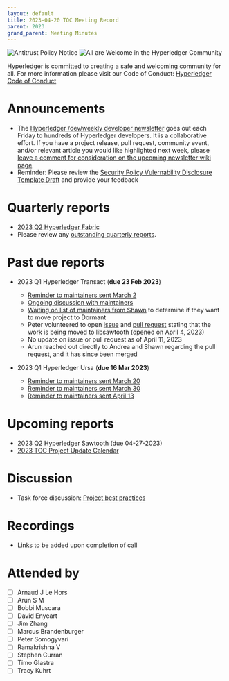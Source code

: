```yaml
---
layout: default
title: 2023-04-20 TOC Meeting Record
parent: 2023
grand_parent: Meeting Minutes
---
```

![Antitrust Policy Notice](images/antitrust-policy-notice.png "Antitrust Policy Notice")
![All are Welcome in the Hyperledger Community](images/all-are-welcome.png "All are Welcome in the Hyperledger Community")

Hyperledger is committed to creating a safe and welcoming community for all. For more information please visit our Code of Conduct: [Hyperledger Code of Conduct](https://toc.hyperledger.org/governing-documents/code-of-conduct.html)

# Announcements
* The [Hyperledger /dev/weekly developer newsletter](https://wiki.hyperledger.org/pages/viewpage.action?pageId=39618905) goes out each Friday to hundreds of Hyperledger developers. It is a collaborative effort. If you have a project release, pull request, community event, and/or relevant article you would like highlighted next week, please [leave a comment for consideration on the upcoming newsletter wiki page](https://wiki.hyperledger.org/display/DR/2023)
* Reminder: Please review the [Security Policy Vulernability Disclosure Template Draft](https://docs.google.com/document/d/1ne2RISsvRpOzy4buL1WTvs3Wm1_Scc6_82hKHx60Chk/edit) and provide your feedback

# Quarterly reports
* [2023 Q2 Hyperledger Fabric](https://github.com/hyperledger/toc/pull/94)
* Please review any [outstanding quarterly reports](https://github.com/hyperledger/toc/pulls?q=is%3Apr+is%3Aopen+label%3Aquarterly-report+user-review-requested%3A%40me).

# Past due reports
* 2023 Q1 Hyperledger Transact (**due 23 Feb 2023**)
    * [Reminder to maintainers sent March 2](https://discord.com/channels/905194001349627914/941414458922790982/1080893688441491536)
    * [Ongoing discussion with maintainers](https://discord.com/channels/905194001349627914/941414458922790982/1081247988275486752)
    * [Waiting on list of maintainers from Shawn](https://discord.com/channels/905194001349627914/941414458922790982/1083097678461800580) to determine if they want to move project to Dormant
    * Peter volunteered to open [issue](https://github.com/hyperledger/transact/issues/375) and [pull request](https://github.com/hyperledger/transact/pull/376) stating that the work is being moved to libsawtooth (opened on April 4, 2023)
    * No update on issue or pull request as of April 11, 2023
    * Arun reached out directly to Andrea and Shawn regarding the pull request, and it has since been merged

* 2023 Q1 Hyperledger Ursa (**due 16 Mar 2023**)
    * [Reminder to maintainers sent March 20](https://discord.com/channels/905194001349627914/941474924516737126/1087428893255942174)
    * [Reminder to maintainers sent March 30](https://discord.com/channels/905194001349627914/941474924516737126/1091000974136578068)
    * [Reminder to maintainers sent April 13](https://discord.com/channels/905194001349627914/941474924516737126/1096078178243579975)

# Upcoming reports
* 2023 Q2 Hyperledger Sawtooth (due 04-27-2023)
* [2023 TOC Project Update Calendar](https://wiki.hyperledger.org/display/TSC/2023+TOC+Project+Update+Calendar)

# Discussion
- Task force discussion: [Project best practices](https://github.com/hyperledger/toc/issues/45)

# Recordings
* Links to be added upon completion of call

# Attended by
* [ ] Arnaud J Le Hors
* [ ] Arun S M
* [ ] Bobbi Muscara
* [ ] David Enyeart
* [ ] Jim Zhang
* [ ] Marcus Brandenburger
* [ ] Peter Somogyvari
* [ ] Ramakrishna V
* [ ] Stephen Curran
* [ ] Timo Glastra
* [ ] Tracy Kuhrt

